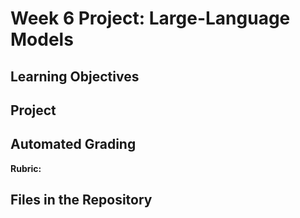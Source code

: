 # Week 6 Project: Large-Language Models

## Learning Objectives

## Project

## Automated Grading

**Rubric:**

## Files in the Repository
